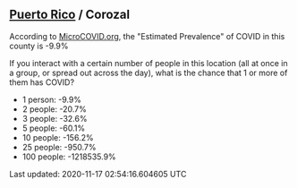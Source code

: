 
## [Puerto Rico](/united-states/puerto-rico) / Corozal

According to [MicroCOVID.org](http://microcovid.org),
the "Estimated Prevalence" of COVID in this county is -9.9%

If you interact with a certain number of people in this location
(all at once in a group, or spread out across the day), what is the chance that
1 or more of them has COVID?

- 1 person: -9.9%
- 2 people: -20.7%
- 3 people: -32.6%
- 5 people: -60.1%
- 10 people: -156.2%
- 25 people: -950.7%
- 100 people: -1218535.9%

Last updated: 2020-11-17 02:54:16.604605 UTC
